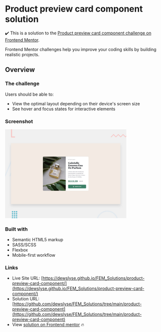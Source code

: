# Product preview card component solution


:heavy_check_mark: This is a solution to the [Product preview card component challenge on Frontend Mentor](https://www.frontendmentor.io/challenges/product-preview-card-component-GO7UmttRfa). 

Frontend Mentor challenges help you improve your coding skills by building realistic projects. 

## Overview

### The challenge

Users should be able to:

- View the optimal layout depending on their device's screen size
- See hover and focus states for interactive elements

### Screenshot

<img src="./design/desktop-preview.jpg" alt="screenshot" width="400"/>
  
### Built with

- Semantic HTML5 markup
- SASS/SCSS
- Flexbox
- Mobile-first workflow 

### Links

- Live Site URL: [https://dewslyse.github.io/FEM_Solutions/product-preview-card-component/](https://dewslyse.github.io/FEM_Solutions/product-preview-card-component/)
- Solution URL: [https://github.com/dewslyse/FEM_Solutions/tree/main/product-preview-card-component](https://github.com/dewslyse/FEM_Solutions/tree/main/product-preview-card-component)
- View [solution on Frontend mentor]() :fire:
